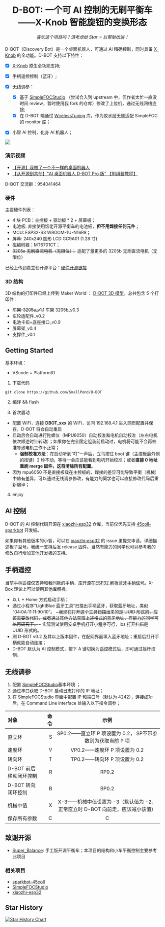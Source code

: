 <h1 align="center">D-BOT: 一个可 AI 控制的无刷平衡车——X-Knob 智能旋钮的变换形态</h1>
<div align="center">

<i>喜欢这个项目吗？请考虑给 Star ⭐️ 以帮助改进！</i>

</div>

D-BOT（Discovery Bot）是一个桌面机器人，可通过 AI 精确控制，同时具备 [X-Knob](https://github.com/SmallPond/X-Knob) 的全功能。D-BOT 支持以下特性：

- [x] [X-Knob](https://github.com/SmallPond/X-Knob) 原生全功能支持;
- [x] 手柄遥控控制（蓝牙）;
- [x] 无线调参：
  - [x] 基于 [SimpleFOCStudio](https://github.com/SmallPond/SimpleFOCStudio) （尝试合入到 upstream 中，但作者太忙一直没时间 review，暂时使用我 fork 的仓库）修改了上位机，通过无线网络连接;
  - [x] 在 D-BOT 端通过 [WirelessTuning](https://github.com/SmallPond/WirelessTuning) 库，作为胶水层无缝适配 SimpleFOC 的 monitor 库；
- [x] 小智 AI 控制，化身 AI 机器人；


![](https://pic-mos-1255408269.cos.ap-guangzhou.myqcloud.com/D-BOT-1.jpg)

### 演示视频

- [【开源】我做了一个不一样的桌面机器人](https://www.bilibili.com/video/BV15FXpYoEGG/)
- [【从开源到共创】"AI 桌面机器人 D-BOT Pro 版" 【附组装教程】](https://www.bilibili.com/video/BV1ioGYziEsY)

D-BOT 交流群：954041464

### 硬件

主要硬件列表：
- 4 块 PCB：主控板 + 驱动板 \* 2 + 屏幕板；
- 电池板: 直接使用饭佬开源平衡车的电池板，**但不用焊接任何元件**；
- MCU: ESP32-S3 WROOM-1U-N16R8；
- 屏幕: 240x240 圆形 LCD GC9A01 (1.28 寸)
- 磁编码器：MT6701CT；
- ~~3205a 无刷直流电机（无限位）；~~ 适配了量更多的 3205b 无刷直流电机（无限位）

已经上传到嘉立创开源平台：[硬件开源链接](https://oshwhub.com/dingmos/kbc)

### 3D 结构

3D 结构的打印件已经上传到 Maker World ： [D-BOT 3D 模型](https://makerworld.com.cn/zh/models/1061527-d-bot-ge-ke-ai-kong-zhi-de-wu-shua-ping-heng-che-x#profileId-1100492)，总共包含 5 个打印件：

- ~~车架-3205a_v1.1~~ 车架 3205b_v0.3
- 车轮适配件_v0.2
- 电池卡扣+底座接口_v0.9
- 屏幕架_v0.4
- 支撑件_v0.1

## Getting Started

基本环境：
- VScode + PlatformIO

1. 下载代码

```
git clone https://github.com/SmallPond/D-BOT  
```

2. 编译 && flash 

3. 首次启动

- 配置 WiFi，连接 **DBOT_xxx** 的 WiFi，访问 192.168.4.1 进入网页配置并保存，D-BOT 将会自动重启
- 启动后会自动进行陀螺仪（MPU6050）自动校准和电机自动校准（左右电机依次顺逆时针转动）；如果你在完全固定组装前启动过，电机将可能不会再校准导致电机工作不正常；
  - **强制校准方法**：在启动听到“叮”一声后，立马按住 boot 键（主控板最外侧的按键）2 秒不动，等待一会应该能看到电机开始校准；或者**直接 0 地址重刷 merge 固件，这将清除所有配置**。
- 因为 mpu6050 不是直接板载在主控板的，焊接的差异可能导致平衡（机械）中值有差异，可以通过无线调参修改，有能力的同学也可以直接修改代码后重新编译；

4. enjoy 

## AI 控制

D-BOT 的 AI 控制代码开源在 [xiaozhi-esp32](https://github.com/SmallPond/xiaozhi-esp32) 仓库，当前仅优先支持 [45coll-sparkbot](https://gitee.com/coll45/sparkbot-45coll) 开发板。

如果你有其他版本的小智，可以在 [xiaozhi-esp32](https://github.com/SmallPond/xiaozhi-esp32) 的 issue 里提交申请，详细描述板子型号。我统一支持后发 release 固件。当然有能力的同学也可以参考我的修改自行增加其他开发板的支持。

## 手柄遥控

当前手柄遥控仅支持和我同款的手柄，库开源在[ESP32 解析蓝牙手柄信号](https://github.com/SmallPond/ble_ctrl)。X-Box 理论上可以使用其他库解析。

- 以 L + Home 方式启动手柄；
- 通过小程序“LightBlue 蓝牙工具”扫描出手柄蓝牙，获取蓝牙地址，类似 “04:0A:11:11:90:10”。 ~~~我现在打开这个工具扫描出来的是 UUID 形式的，应该需要改代码，或者通过其他方法获取上述格式的蓝牙地址，有能力的同学可以再研究下。~~~ 实际测试使用安卓手机打开小程序可行，ios 打开扫描是 UUID 形式的。
- 刷 D-BOT v0.2 及其以上版本固件，在配网界面填入蓝牙地址；重启后打开手柄就能自动连接；
- D-BOT 默认为 AI 控制模式，按下 A 键切换为遥控模式后，即可通过摇杆控制。

## 无线调参

1. 配置 [SimpleFOCStudio](https://github.com/SmallPond/SimpleFOCStudio)基本环境 ；
2. 通过串口获取 D-BOT 启动日志打印的 IP 地址；
3. 在 SimpleFOCStudio 界面中配置 IP 和端口号（默认为 4242），连接成功后，在 Command Line interface 处输入以下指令调参；

| 对象 | 命令 | 示例 |
| :-----| ----: | :----: |
| 直立环 | S | SP0.2——直立环 P 项设置为 0.2， SP不带参数则为获取当前 P 项 |
| 速度环 | V | VP0.2——速度环 P 项设置为 0.2 |
| 转向环 | T | TP0.2——转向环 P 项设置为 0.2 |
| D-BOT 前后移动闭环控制 | R | RP0.2|
| D-BOT 转向闭环控制 | B | BP0.2|
| 机械中值 | X | X-3——机械中值设置为 -3（默认值为 -2，正常直立时 D-BOT 向前走，应该减小该值） |
|保存所有参数|C|C|

## 致谢开源

- [Super_Balance](https://gitee.com/handmade-rice/Super_Balance): 手工饭开源平衡车；本项目的结构和小车平衡控制主要参考此项目

### 相关项目

- [sparkbot-45coll](https://gitee.com/coll45/sparkbot-45coll)
- [SimpleFOCStudio](https://github.com/JorgeMaker/SimpleFOCStudio)
- [xiaozhi-esp32](https://github.com/78/xiaozhi-esp32)

## Star History

[![Star History Chart](https://api.star-history.com/svg?repos=SmallPond/D-BOT&type=Date)](https://www.star-history.com/#SmallPond/D-BOT&Date)

